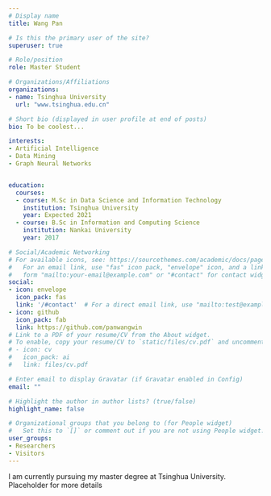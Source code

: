 ```yaml
---
# Display name
title: Wang Pan

# Is this the primary user of the site?
superuser: true

# Role/position
role: Master Student

# Organizations/Affiliations
organizations:
- name: Tsinghua University
  url: "www.tsinghua.edu.cn"

# Short bio (displayed in user profile at end of posts)
bio: To be coolest...

interests:
- Artificial Intelligence
- Data Mining
- Graph Neural Networks


education:
  courses:
  - course: M.Sc in Data Science and Information Technology
    institution: Tsinghua University
    year: Expected 2021
  - course: B.Sc in Information and Computing Science
    institution: Nankai University
    year: 2017

# Social/Academic Networking
# For available icons, see: https://sourcethemes.com/academic/docs/page-builder/#icons
#   For an email link, use "fas" icon pack, "envelope" icon, and a link in the
#   form "mailto:your-email@example.com" or "#contact" for contact widget.
social:
- icon: envelope
  icon_pack: fas
  link: '/#contact'  # For a direct email link, use "mailto:test@example.org".
- icon: github
  icon_pack: fab
  link: https://github.com/panwangwin
# Link to a PDF of your resume/CV from the About widget.
# To enable, copy your resume/CV to `static/files/cv.pdf` and uncomment the lines below.
# - icon: cv
#   icon_pack: ai
#   link: files/cv.pdf

# Enter email to display Gravatar (if Gravatar enabled in Config)
email: ""

# Highlight the author in author lists? (true/false)
highlight_name: false

# Organizational groups that you belong to (for People widget)
#   Set this to `[]` or comment out if you are not using People widget.
user_groups:
- Researchers
- Visitors
---
```


I am currently pursuing my master degree at Tsinghua University.   
Placeholder for more details
